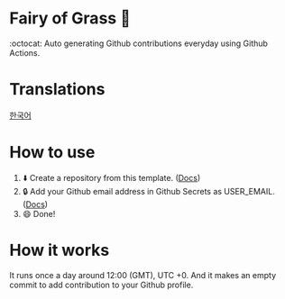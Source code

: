 # Fairy of Grass :fairy:
:octocat: Auto generating Github contributions everyday using Github Actions.

# Translations
[한국어](https://github.com/zeikar/fairy-of-grass/blob/master/ko.README.md)

# How to use
1. :arrow_down: Create a repository from this template. ([Docs](https://docs.github.com/en/github/creating-cloning-and-archiving-repositories/creating-a-repository-from-a-template#creating-a-repository-from-a-template))
2. :lock: Add your Github email address in Github Secrets as USER_EMAIL. ([Docs](https://docs.github.com/en/free-pro-team@latest/actions/reference/encrypted-secrets#creating-encrypted-secrets-for-a-repository))
3. :smile: Done!

# How it works
It runs once a day around 12:00 (GMT), UTC +0. And it makes an empty commit to add contribution to your Github profile.
